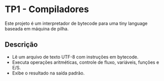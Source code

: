 # TP1 - Compiladores

Este projeto é um interpretador de bytecode para uma tiny language baseada em máquina de pilha.

## Descrição

- Lê um arquivo de texto UTF-8 com instruções em bytecode.
- Executa operações aritméticas, controle de fluxo, variáveis, funções e E/S.
- Exibe o resultado na saída padrão.
